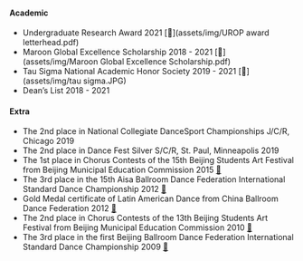 #### Academic
* Undergraduate Research Award 2021 [📄](assets/img/UROP award letterhead.pdf) 
* Maroon Global Excellence Scholarship 2018 - 2021 [📄](assets/img/Maroon Global Excellence Scholarship.pdf)
* Tau Sigma National Academic Honor Society 2019 - 2021 [📄](assets/img/tau sigma.JPG)
* Dean’s List 2018 - 2021

#### Extra
* The 2nd place in National Collegiate DanceSport Championships J/C/R, Chicago 2019 
* The 2nd place in Dance Fest Silver S/C/R, St. Paul, Minneapolis 2019
* The 1st place in Chorus Contests of the 15th Beijing Students Art Festival from Beijing Municipal Education Commission 2015 [📄](assets/img/15chorus.jpg)
* The 3rd place in the 15th Aisa Ballroom Dance Federation International Standard Dance Championship 2012 [📄](assets/img/abdf2.jpg)
* Gold Medal certificate of Latin American Dance from China Ballroom Dance Federation 2012 [📄](assets/img/gold.jpg)
* The 2nd place in Chorus Contests of the 13th Beijing Students Art Festival from Beijing Municipal Education Commission 2010 [📄](assets/img/13chorus.jpg)
* The 3rd place in the first Beijing Ballroom Dance Federation International Standard Dance Championship 2009 [📄](assets/img/2009cbdf.jpg)
